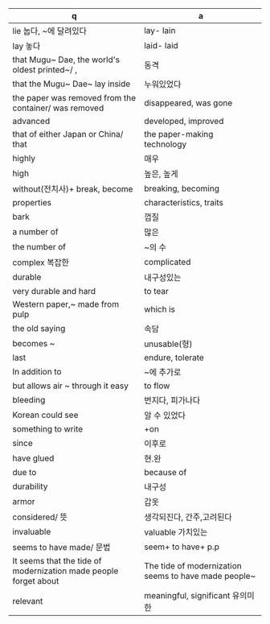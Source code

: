 q | a
---|---
lie 눕다, ~에 달려있다		| lay- lain
lay 놓다		| laid- laid
that Mugu~ Dae, the world's oldest printed~/ ,		| 동격
that the Mugu~ Dae~ lay inside		| 누워있었다
the paper was removed from the container/ was removed		| disappeared, was gone
advanced		| developed, improved
that of either Japan or China/ that		| the paper-making technology
highly		| 매우
high		| 높은, 높게
without(전치사)+ break, become		| breaking, becoming
properties		| characteristics, traits
bark		| 껍질
a number of		| 많은
the number of		| ~의 수
complex 복잡한		| complicated
durable		| 내구성있는
very durable and hard		| to tear
Western paper,~ made from pulp		| which is
the old saying		| 속담
becomes ~		| unusable(형)
last		| endure, tolerate
In addition to		| ~에 추가로
but allows air ~ through it easy		| to flow
bleeding		| 번지다, 피가나다
Korean could see		| 알 수 있었다
something to write		| +on
since		| 이후로
have glued		| 현.완
due to		| because of
durability		| 내구성
armor		| 갑옷
considered/ 뜻		| 생각되진다, 간주,고려된다
invaluable		| valuable 가치있는
seems to have made/ 문법		| seem+ to have+ p.p
It seems that the tide of modernization made people forget about		| The tide of modernization seems to have made people~
relevant		| meaningful, significant 유의미한